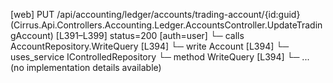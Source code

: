 [web] PUT /api/accounting/ledger/accounts/trading-account/{id:guid}  (Cirrus.Api.Controllers.Accounting.Ledger.AccountsController.UpdateTradingAccount)  [L391–L399] status=200 [auth=user]
  └─ calls AccountRepository.WriteQuery [L394]
  └─ write Account [L394]
  └─ uses_service IControlledRepository<Account>
    └─ method WriteQuery [L394]
      └─ ... (no implementation details available)

